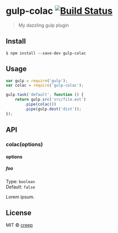# gulp-colac [![Build Status](https://travis-ci.org/creep/gulp-colac.svg?branch=master)](https://travis-ci.org/creep/gulp-colac)

> My dazzling gulp plugin


## Install

```
$ npm install --save-dev gulp-colac
```


## Usage

```js
var gulp = require('gulp');
var colac = require('gulp-colac');

gulp.task('default', function () {
	return gulp.src('src/file.ext')
		.pipe(colac())
		.pipe(gulp.dest('dist'));
});
```


## API

### colac(options)

#### options

##### foo

Type: `boolean`  
Default: `false`

Lorem ipsum.


## License

MIT © [creep](http://xwcoder.github.io)
